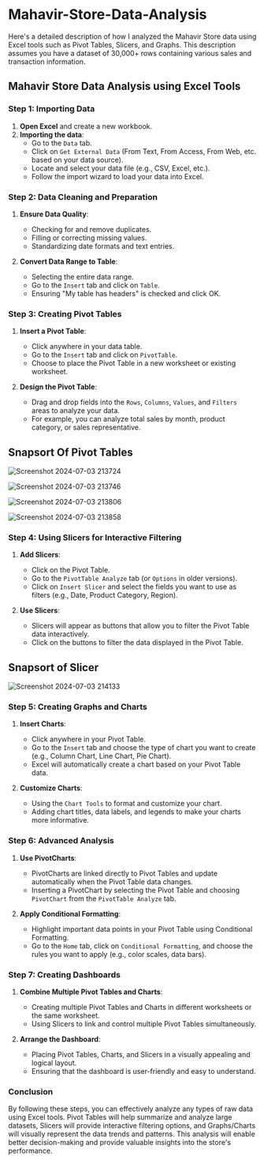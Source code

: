 # Mahavir-Store-Data-Analysis

Here's a detailed description of how I analyzed the Mahavir Store data using Excel tools such as Pivot Tables, Slicers, and Graphs. This description assumes you have a dataset of 30,000+ rows containing various sales and transaction information.

## Mahavir Store Data Analysis using Excel Tools

### Step 1: Importing Data
1. **Open Excel** and create a new workbook.
2. **Importing the data**:
   - Go to the `Data` tab.
   - Click on `Get External Data` (From Text, From Access, From Web, etc. based on your data source).
   - Locate and select your data file (e.g., CSV, Excel, etc.).
   - Follow the import wizard to load your data into Excel.

### Step 2: Data Cleaning and Preparation
1. **Ensure Data Quality**:
   - Checking for and remove duplicates.
   - Filling or correcting missing values.
   - Standardizing date formats and text entries.

2. **Convert Data Range to Table**:
   - Selecting the entire data range.
   - Go to the `Insert` tab and click on `Table`.
   - Ensuring "My table has headers" is checked and click OK.

### Step 3: Creating Pivot Tables
1. **Insert a Pivot Table**:
   - Click anywhere in your data table.
   - Go to the `Insert` tab and click on `PivotTable`.
   - Choose to place the Pivot Table in a new worksheet or existing worksheet.

2. **Design the Pivot Table**:
   - Drag and drop fields into the `Rows`, `Columns`, `Values`, and `Filters` areas to analyze your data.
   - For example, you can analyze total sales by month, product category, or sales representative.

## Snapsort Of Pivot Tables
![Screenshot 2024-07-03 213724](https://github.com/ritik0912kumar/Mahavir-Store-Data-Analysis/assets/126445623/0247095d-8bb9-4597-ad96-8574044f6865)

![Screenshot 2024-07-03 213746](https://github.com/ritik0912kumar/Mahavir-Store-Data-Analysis/assets/126445623/7072ff37-de92-44fc-8cec-efcaa373c977)

![Screenshot 2024-07-03 213806](https://github.com/ritik0912kumar/Mahavir-Store-Data-Analysis/assets/126445623/ca4486e3-7a7c-451b-97ad-b1b55da7ffc8)

![Screenshot 2024-07-03 213858](https://github.com/ritik0912kumar/Mahavir-Store-Data-Analysis/assets/126445623/1ee81910-650b-4139-953c-ebf0a67a3040)


### Step 4: Using Slicers for Interactive Filtering
1. **Add Slicers**:
   - Click on the Pivot Table.
   - Go to the `PivotTable Analyze` tab (or `Options` in older versions).
   - Click on `Insert Slicer` and select the fields you want to use as filters (e.g., Date, Product Category, Region).

2. **Use Slicers**:
   - Slicers will appear as buttons that allow you to filter the Pivot Table data interactively.
   - Click on the buttons to filter the data displayed in the Pivot Table.

## Snapsort of Slicer
![Screenshot 2024-07-03 214133](https://github.com/ritik0912kumar/Mahavir-Store-Data-Analysis/assets/126445623/81eb2a9c-4ff9-4d09-a13a-f808b924e18c)


### Step 5: Creating Graphs and Charts
1. **Insert Charts**:
   - Click anywhere in your Pivot Table.
   - Go to the `Insert` tab and choose the type of chart you want to create (e.g., Column Chart, Line Chart, Pie Chart).
   - Excel will automatically create a chart based on your Pivot Table data.

2. **Customize Charts**:
   - Using the `Chart Tools` to format and customize your chart.
   - Adding chart titles, data labels, and legends to make your charts more informative.

### Step 6: Advanced Analysis
1. **Use PivotCharts**:
   - PivotCharts are linked directly to Pivot Tables and update automatically when the Pivot Table data changes.
   - Inserting a PivotChart by selecting the Pivot Table and choosing `PivotChart` from the `PivotTable Analyze` tab.

2. **Apply Conditional Formatting**:
   - Highlight important data points in your Pivot Table using Conditional Formatting.
   - Go to the `Home` tab, click on `Conditional Formatting`, and choose the rules you want to apply (e.g., color scales, data bars).

### Step 7: Creating Dashboards
1. **Combine Multiple Pivot Tables and Charts**:
   - Creating multiple Pivot Tables and Charts in different worksheets or the same worksheet.
   - Using Slicers to link and control multiple Pivot Tables simultaneously.

2. **Arrange the Dashboard**:
   - Placing Pivot Tables, Charts, and Slicers in a visually appealing and logical layout.
   - Ensuring that the dashboard is user-friendly and easy to understand.

### Conclusion
By following these steps, you can effectively analyze any types of raw data using Excel tools. Pivot Tables will help summarize and analyze large datasets, Slicers will provide interactive filtering options, and Graphs/Charts will visually represent the data trends and patterns. This analysis will enable better decision-making and provide valuable insights into the store's performance.

